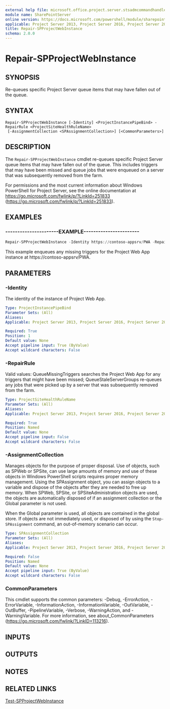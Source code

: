 ```yaml
---
external help file: microsoft.office.project.server.stsadmcommandhandler.dll-help.xml
module name: SharePointServer
online version: https://docs.microsoft.com/powershell/module/sharepoint-server/repair-spprojectwebinstance
applicable: Project Server 2013, Project Server 2016, Project Server 2019
title: Repair-SPProjectWebInstance
schema: 2.0.0
---
```


# Repair-SPProjectWebInstance

## SYNOPSIS
Re-queues specific Project Server queue items that may have fallen out of the queue.


## SYNTAX

```
Repair-SPProjectWebInstance [-Identity] <ProjectInstancePipeBind> -RepairRule <ProjectSiteHealthRuleName>
 [-AssignmentCollection <SPAssignmentCollection>] [<CommonParameters>]
```

## DESCRIPTION
The `Repair-SPProjectWebInstance` cmdlet re-queues specific Project Server queue items that may have fallen out of the queue.
This includes triggers that may have been missed and queue jobs that were enqueued on a server that was subsequently removed from the farm.

For permissions and the most current information about Windows PowerShell for Project Server, see the online documentation at https://go.microsoft.com/fwlink/p/?LinkId=251833 (https://go.microsoft.com/fwlink/p/?LinkId=251833).


## EXAMPLES

### ----------------------EXAMPLE-----------------------
```powershell
Repair-SPProjectWebInstance -Identity https://contoso-appsrv/PWA -RepairRule QueueMissingTriggers
```

This example enqueues any missing triggers for the Project Web App instance at https://contoso-appsrv/PWA.


## PARAMETERS

### -Identity
The identity of the instance of Project Web App.

```yaml
Type: ProjectInstancePipeBind
Parameter Sets: (All)
Aliases: 
Applicable: Project Server 2013, Project Server 2016, Project Server 2019

Required: True
Position: 1
Default value: None
Accept pipeline input: True (ByValue)
Accept wildcard characters: False
```

### -RepairRule
Valid values: QueueMissingTriggers searches the Project Web App for any triggers that might have been missed; QueueStaleServerGroups re-queues any jobs that were picked up by a server that was subsequently removed from the farm.

```yaml
Type: ProjectSiteHealthRuleName
Parameter Sets: (All)
Aliases: 
Applicable: Project Server 2013, Project Server 2016, Project Server 2019

Required: True
Position: Named
Default value: None
Accept pipeline input: False
Accept wildcard characters: False
```

### -AssignmentCollection
Manages objects for the purpose of proper disposal.
Use of objects, such as SPWeb or SPSite, can use large amounts of memory and use of these objects in Windows PowerShell scripts requires proper memory management.
Using the SPAssignment object, you can assign objects to a variable and dispose of the objects after they are needed to free up memory.
When SPWeb, SPSite, or SPSiteAdministration objects are used, the objects are automatically disposed of if an assignment collection or the Global parameter is not used.

When the Global parameter is used, all objects are contained in the global store.
If objects are not immediately used, or disposed of by using the `Stop-SPAssignment` command, an out-of-memory scenario can occur.

```yaml
Type: SPAssignmentCollection
Parameter Sets: (All)
Aliases: 
Applicable: Project Server 2013, Project Server 2016, Project Server 2019

Required: False
Position: Named
Default value: None
Accept pipeline input: True (ByValue)
Accept wildcard characters: False
```

### CommonParameters
This cmdlet supports the common parameters: -Debug, -ErrorAction, -ErrorVariable, -InformationAction, -InformationVariable, -OutVariable, -OutBuffer, -PipelineVariable, -Verbose, -WarningAction, and -WarningVariable. For more information, see about_CommonParameters (https://go.microsoft.com/fwlink/?LinkID=113216).

## INPUTS

## OUTPUTS

## NOTES

## RELATED LINKS

[Test-SPProjectWebInstance](Test-SPProjectWebInstance.md)
